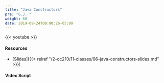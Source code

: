 ```yaml
---
title: "Java Constructors"
pre: "6.J. "
weight: 60
date: 2019-09-24T00:00:26-05:00
---
```


{{< youtube  >}}

#### Resources

* [Slides]({{< relref "/2-cc210/11-classes/06-java-constructors-slides.md" >}})

#### Video Script
